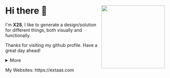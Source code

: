 # Hi there 👋 <img align="right" src="https://avatars.githubusercontent.com/u/86025696?v=4" width="200" />
I'm **X2S**, I like to generate a design/solution for different things, both visually and functionally.

Thanks for visiting my github profile. Have a great day ahead!

<details>
  <summary>
      More
  </summary>
  <p>

<h3>Socials & Contacts:</h3>
<a href="https://extaas.com/discord"><img src="https://img.shields.io/badge/Discord-7289DA?style=for-the-badge&logo=discord&logoColor=white"/></a>
<a href="https://instagram.com/extaas_x2s"><img src="https://img.shields.io/badge/Instagram-E4405F?style=for-the-badge&logo=instagram&logoColor=white"/></a>
<a href="mailto:mail@extaas.com"><img src="https://img.shields.io/badge/Gmail-D14836?style=for-the-badge&logo=gmail&logoColor=white"/></a>
<a href="https://twitter.com/Extaas_X2S"><img src="https://img.shields.io/badge/Twitter-1DA1F2?style=for-the-badge&logo=twitter&logoColor=white"/></a>
    
<h3>Languages & Tools:</h3>
<a href="https://developer.mozilla.org/en-US/docs/Web/JavaScript"><img src="https://img.shields.io/badge/JavaScript-F7DF1E?style=for-the-badge&logo=javascript&logoColor=black"/></a>
<a href="https://www.typescriptlang.org/"><img src="https://img.shields.io/badge/TypeScript-007ACC?style=for-the-badge&logo=typescript&logoColor=white"/></a>
<a href="https://www.python.org/"><img src="https://img.shields.io/badge/Python-14354C?style=for-the-badge&logo=python&logoColor=white"/></a>
<a href="https://nodejs.org/en/"><img src="https://img.shields.io/badge/Node.js-43853D?style=for-the-badge&logo=node.js&logoColor=white"/></a>
<a href="https://code.visualstudio.com/"><img src="https://img.shields.io/badge/Visual_Studio_Code-0078D4?style=for-the-badge&logo=visual%20studio%20code&logoColor=white"/></a>
<a href="https://www.adobe.com"><img src="https://img.shields.io/badge/Adobe-FF61F6?style=for-the-badge&logo=Adobe%20XD&logoColor=white"/></a>
  </p>
</details>

<p>My Websites: https://extaas.com</p>
